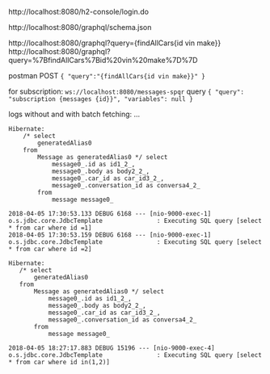 http://localhost:8080/h2-console/login.do

http://localhost:8080/graphql/schema.json

http://localhost:8080/graphql?query={findAllCars{id vin make}}
http://localhost:8080/graphql?query=%7BfindAllCars%7Bid%20vin%20make%7D%7D

postman POST
`{
	"query":"{findAllCars{id vin make}}"
}`

for subscription:
`ws://localhost:8080/messages-spqr`
query
`
{
	"query": "subscription {messages {id}}",
	"variables": null
}
`

logs without and with batch fetching:
...
```
Hibernate: 
    /* select
        generatedAlias0 
    from
        Message as generatedAlias0 */ select
            message0_.id as id1_2_,
            message0_.body as body2_2_,
            message0_.car_id as car_id3_2_,
            message0_.conversation_id as conversa4_2_ 
        from
            message message0_
```
```
2018-04-05 17:30:53.133 DEBUG 6168 --- [nio-9000-exec-1] o.s.jdbc.core.JdbcTemplate               : Executing SQL query [select * from car where id =1]
2018-04-05 17:30:53.159 DEBUG 6168 --- [nio-9000-exec-1] o.s.jdbc.core.JdbcTemplate               : Executing SQL query [select * from car where id =2]

```            
```
Hibernate: 
   /* select
       generatedAlias0 
   from
       Message as generatedAlias0 */ select
           message0_.id as id1_2_,
           message0_.body as body2_2_,
           message0_.car_id as car_id3_2_,
           message0_.conversation_id as conversa4_2_ 
       from
           message message0_
```

```
2018-04-05 18:27:17.883 DEBUG 15196 --- [nio-9000-exec-4] o.s.jdbc.core.JdbcTemplate               : Executing SQL query [select * from car where id in(1,2)]
```
